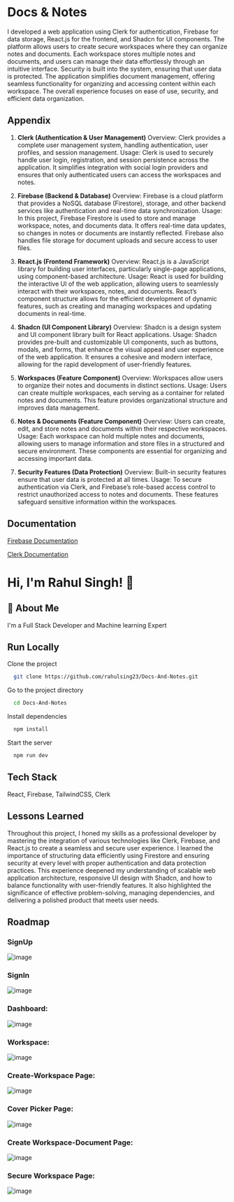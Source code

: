 
# Docs & Notes

I developed a web application using Clerk for authentication, Firebase for data storage, React.js for the frontend, and Shadcn for UI components. The platform allows users to create secure workspaces where they can organize notes and documents. Each workspace stores multiple notes and documents, and users can manage their data effortlessly through an intuitive interface. Security is built into the system, ensuring that user data is protected. The application simplifies document management, offering seamless functionality for organizing and accessing content within each workspace. The overall experience focuses on ease of use, security, and efficient data organization.


## Appendix

1. **Clerk (Authentication & User Management)**
Overview: Clerk provides a complete user management system, handling authentication, user profiles, and session management.
Usage: Clerk is used to securely handle user login, registration, and session persistence across the application. It simplifies integration with social login providers and ensures that only authenticated users can access the workspaces and notes.

3. **Firebase (Backend & Database)**
Overview: Firebase is a cloud platform that provides a NoSQL database (Firestore), storage, and other backend services like authentication and real-time data synchronization.
Usage: In this project, Firebase Firestore is used to store and manage workspace, notes, and documents data. It offers real-time data updates, so changes in notes or documents are instantly reflected. Firebase also handles file storage for document uploads and secure access to user files.

4. **React.js (Frontend Framework)**
Overview: React.js is a JavaScript library for building user interfaces, particularly single-page applications, using component-based architecture.
Usage: React is used for building the interactive UI of the web application, allowing users to seamlessly interact with their workspaces, notes, and documents. React’s component structure allows for the efficient development of dynamic features, such as creating and managing workspaces and updating documents in real-time.

5. **Shadcn (UI Component Library)**
Overview: Shadcn is a design system and UI component library built for React applications.
Usage: Shadcn provides pre-built and customizable UI components, such as buttons, modals, and forms, that enhance the visual appeal and user experience of the web application. It ensures a cohesive and modern interface, allowing for the rapid development of user-friendly features.

6. **Workspaces (Feature Component)**
Overview: Workspaces allow users to organize their notes and documents in distinct sections.
Usage: Users can create multiple workspaces, each serving as a container for related notes and documents. This feature provides organizational structure and improves data management.

7. **Notes & Documents (Feature Component)**
Overview: Users can create, edit, and store notes and documents within their respective workspaces.
Usage: Each workspace can hold multiple notes and documents, allowing users to manage information and store files in a structured and secure environment. These components are essential for organizing and accessing important data.

7. **Security Features (Data Protection)**
Overview: Built-in security features ensure that user data is protected at all times.
Usage: To secure authentication via Clerk, and Firebase’s role-based access control to restrict unauthorized access to notes and documents. These features safeguard sensitive information within the workspaces.


## Documentation

[Firebase Documentation](https://firebase.google.com/docs/auth)

[Clerk Documentation](https://clerk.com/docs/quickstarts/react)


# Hi, I'm Rahul Singh! 👋


## 🚀 About Me
I'm a Full Stack Developer and Machine learning Expert


## Run Locally

Clone the project

```bash
  git clone https://github.com/rahulsing23/Docs-And-Notes.git
```

Go to the project directory

```bash
  cd Docs-And-Notes
```

Install dependencies

```bash
  npm install
```

Start the server

```bash
  npm run dev
```


## Tech Stack

React, Firebase, TailwindCSS, Clerk



## Lessons Learned

Throughout this project, I honed my skills as a professional developer by mastering the integration of various technologies like Clerk, Firebase, and React.js to create a seamless and secure user experience. I learned the importance of structuring data efficiently using Firestore and ensuring security at every level with proper authentication and data protection practices. This experience deepened my understanding of scalable web application architecture, responsive UI design with Shadcn, and how to balance functionality with user-friendly features. It also highlighted the significance of effective problem-solving, managing dependencies, and delivering a polished product that meets user needs.


## Roadmap

### SignUp
![image](https://github.com/user-attachments/assets/e2d14732-c49f-45e1-b38f-6c84b9d6c466)

### SignIn
![image](https://github.com/user-attachments/assets/3e5f6d00-58b9-4c3d-b576-1795c235cfed)

### Dashboard:
![image](https://github.com/user-attachments/assets/ce39ef5e-685b-4281-aae4-8d1807f7998f)

### Workspace:
![image](https://github.com/user-attachments/assets/aaece706-023e-4d02-8834-c26d80d17de0)

### Create-Workspace Page:
![image](https://github.com/user-attachments/assets/b5d2a835-5a53-4f22-8f45-5ad0470d4ded)

### Cover Picker Page:
![image](https://github.com/user-attachments/assets/0ff63f81-0433-4d81-be9d-fb9df95647be)

### Create Workspace-Document Page:
![image](https://github.com/user-attachments/assets/9bdc02c3-c066-4e9b-a345-b492ed1c2fc8)

### Secure Workspace Page:
![image](https://github.com/user-attachments/assets/33771be4-2f59-4d0f-b6ae-7ae54d6a7ccc)





